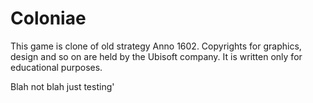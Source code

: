 Coloniae
========

This game is clone of old strategy Anno 1602. Copyrights for graphics, design and so on are held by the Ubisoft company. It is written only for educational purposes.

Blah not blah just testing'